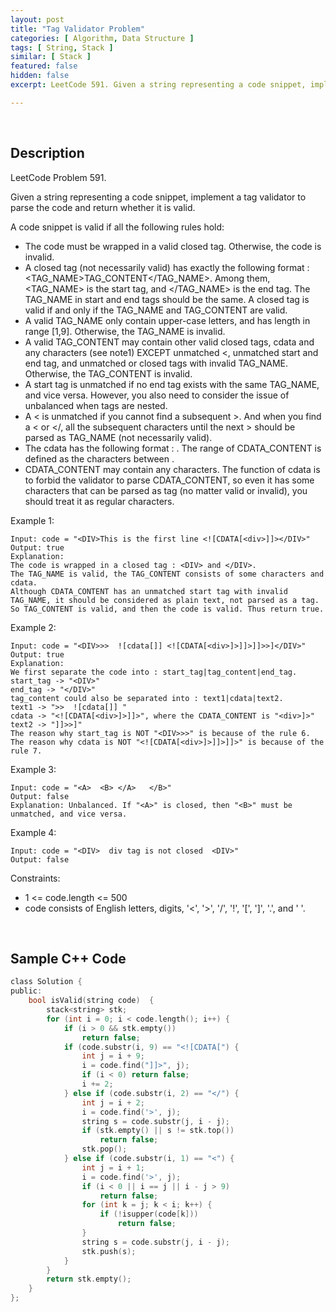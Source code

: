 ```yaml
---
layout: post
title: "Tag Validator Problem"
categories: [ Algorithm, Data Structure ]
tags: [ String, Stack ]
similar: [ Stack ]
featured: false
hidden: false
excerpt: LeetCode 591. Given a string representing a code snippet, implement a tag validator to parse the code and return whether it is valid.

---
```


<br />

## Description

LeetCode Problem 591.

Given a string representing a code snippet, implement a tag validator to parse the code and return whether it is valid.

A code snippet is valid if all the following rules hold:
* The code must be wrapped in a valid closed tag. Otherwise, the code is invalid.
* A closed tag (not necessarily valid) has exactly the following format : <TAG_NAME>TAG_CONTENT</TAG_NAME>. Among them, <TAG_NAME> is the start tag, and </TAG_NAME> is the end tag. The TAG_NAME in start and end tags should be the same. A closed tag is valid if and only if the TAG_NAME and TAG_CONTENT are valid.
* A valid TAG_NAME only contain upper-case letters, and has length in range [1,9]. Otherwise, the TAG_NAME is invalid.
* A valid TAG_CONTENT may contain other valid closed tags, cdata and any characters (see note1) EXCEPT unmatched <, unmatched start and end tag, and unmatched or closed tags with invalid TAG_NAME. Otherwise, the TAG_CONTENT is invalid.
* A start tag is unmatched if no end tag exists with the same TAG_NAME, and vice versa. However, you also need to consider the issue of unbalanced when tags are nested.
* A < is unmatched if you cannot find a subsequent >. And when you find a < or </, all the subsequent characters until the next > should be parsed as TAG_NAME (not necessarily valid).
* The cdata has the following format : <![CDATA[CDATA_CONTENT]]>. The range of CDATA_CONTENT is defined as the characters between <![CDATA[ and the first subsequent ]]>.
* CDATA_CONTENT may contain any characters. The function of cdata is to forbid the validator to parse CDATA_CONTENT, so even it has some characters that can be parsed as tag (no matter valid or invalid), you should treat it as regular characters.

Example 1:
```
Input: code = "<DIV>This is the first line <![CDATA[<div>]]></DIV>"
Output: true
Explanation: 
The code is wrapped in a closed tag : <DIV> and </DIV>. 
The TAG_NAME is valid, the TAG_CONTENT consists of some characters and cdata. 
Although CDATA_CONTENT has an unmatched start tag with invalid TAG_NAME, it should be considered as plain text, not parsed as a tag.
So TAG_CONTENT is valid, and then the code is valid. Thus return true.
```

Example 2:
```
Input: code = "<DIV>>>  ![cdata[]] <![CDATA[<div>]>]]>]]>>]</DIV>"
Output: true
Explanation:
We first separate the code into : start_tag|tag_content|end_tag.
start_tag -> "<DIV>"
end_tag -> "</DIV>"
tag_content could also be separated into : text1|cdata|text2.
text1 -> ">>  ![cdata[]] "
cdata -> "<![CDATA[<div>]>]]>", where the CDATA_CONTENT is "<div>]>"
text2 -> "]]>>]"
The reason why start_tag is NOT "<DIV>>>" is because of the rule 6.
The reason why cdata is NOT "<![CDATA[<div>]>]]>]]>" is because of the rule 7.
```

Example 3:
```
Input: code = "<A>  <B> </A>   </B>"
Output: false
Explanation: Unbalanced. If "<A>" is closed, then "<B>" must be unmatched, and vice versa.
```

Example 4:
```
Input: code = "<DIV>  div tag is not closed  <DIV>"
Output: false
```

Constraints:
* 1 <= code.length <= 500
* code consists of English letters, digits, '<', '>', '/', '!', '[', ']', '.', and ' '.

<br />

## Sample C++ Code


```c
class Solution {
public:
    bool isValid(string code)  {
        stack<string> stk;
        for (int i = 0; i < code.length(); i++) {        
            if (i > 0 && stk.empty()) 
                return false;
            if (code.substr(i, 9) == "<![CDATA[") {
                int j = i + 9;
                i = code.find("]]>", j);
                if (i < 0) return false;
                i += 2;
            } else if (code.substr(i, 2) == "</") {
                int j = i + 2;
                i = code.find('>', j);
                string s = code.substr(j, i - j);
                if (stk.empty() || s != stk.top()) 
                    return false;
                stk.pop();
            } else if (code.substr(i, 1) == "<") {
                int j = i + 1;
                i = code.find('>', j);
                if (i < 0 || i == j || i - j > 9) 
                    return false;
                for (int k = j; k < i; k++) {
                    if (!isupper(code[k])) 
                        return false;
                }
                string s = code.substr(j, i - j);
                stk.push(s);
            }
        }
        return stk.empty();        
    }
};
```


